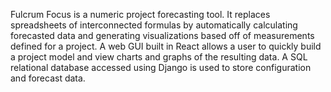 Fulcrum Focus is a numeric project forecasting tool. It replaces spreadsheets of interconnected formulas by automatically calculating forecasted data and generating visualizations based off of measurements defined for a project.  A web GUI built in React allows a user to quickly build a project model and view charts and graphs of the resulting data.  A SQL relational database accessed using Django is used to store configuration and forecast data. 